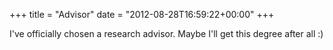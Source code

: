 +++
title = "Advisor"
date = "2012-08-28T16:59:22+00:00"
+++

I've officially chosen a research advisor. Maybe I'll get this degree after all :)
			